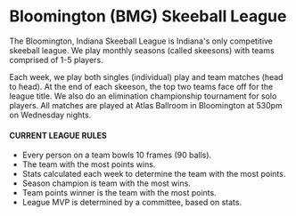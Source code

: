 # Bloomington (BMG) Skeeball League

The Bloomington, Indiana Skeeball League is Indiana's only competitive skeeball league. We play monthly seasons (called skeesons) with teams comprised of 1-5 players.  

Each week, we play both singles (individual) play and team matches (head to head). At the end of each skeeson, the top two teams face off for the league title. We also do an elimination championship tournament for solo players. All matches are played at Atlas Ballroom in Bloomington at 530pm on Wednesday nights.

#### CURRENT LEAGUE RULES
- Every person on a team bowls 10 frames (90 balls).
- The team with the most points wins. 
- Stats calculated each week to determine the team with the most points.
- Season champion is team with the most wins. 
- Team points winner is the team with the most points.
- League MVP is determined by a committee, based on stats. 
